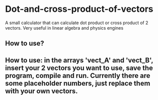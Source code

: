 # Dot-and-cross-product-of-vectors
A small calculator that can calculate dot product or cross product of 2 vectors. Very useful in linear algebra and physics engines
## How to use?
## How to use: in the arrays 'vect_A' and 'vect_B', insert your 2 vectors you want to use, save the program, compile and run. Currently there are some placeholder numbers, just replace them with your own vectors.
